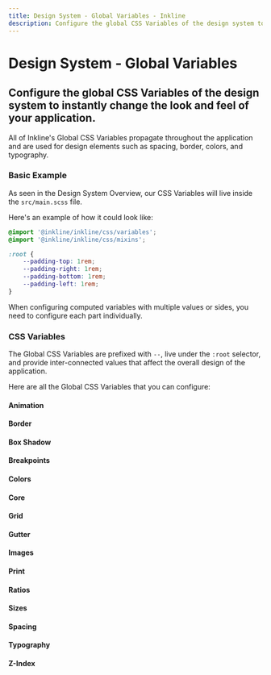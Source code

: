 ```yaml
---
title: Design System - Global Variables - Inkline
description: Configure the global CSS Variables of the design system to instantly change the look and feel of your application.
---
```


<script setup>
import { manifest as animationsManifest } from '@inkline/inkline/css/variables/animations/manifest.mjs';
import { manifest as borderManifest } from '@inkline/inkline/css/variables/border/manifest.mjs';
import { manifest as boxShadowManifest } from '@inkline/inkline/css/variables/box-shadow/manifest.mjs';
import { manifest as breakpointsManifest } from '@inkline/inkline/css/variables/breakpoints/manifest.mjs';
import { manifest as colorsManifest } from '@inkline/inkline/css/variables/colors/manifest.mjs';
import { manifest as coreManifest } from '@inkline/inkline/css/variables/core/manifest.mjs';
import { manifest as gridManifest } from '@inkline/inkline/css/variables/grid/manifest.mjs';
import { manifest as gutterManifest } from '@inkline/inkline/css/variables/gutter/manifest.mjs';
import { manifest as imagesManifest } from '@inkline/inkline/css/variables/images/manifest.mjs';
import { manifest as printManifest } from '@inkline/inkline/css/variables/print/manifest.mjs';
import { manifest as ratiosManifest } from '@inkline/inkline/css/variables/ratios/manifest.mjs';
import { manifest as sizesManifest } from '@inkline/inkline/css/variables/sizes/manifest.mjs';
import { manifest as spacingManifest } from '@inkline/inkline/css/variables/spacing/manifest.mjs';
import { manifest as typographyManifest } from '@inkline/inkline/css/variables/typography/manifest.mjs';
import { manifest as zIndexManifest } from '@inkline/inkline/css/variables/z-index/manifest.mjs';

import { ColorPicker } from "vue-accessible-color-picker";
</script>

# Design System - Global Variables
## Configure the global CSS Variables of the design system to instantly change the look and feel of your application.

All of Inkline's Global CSS Variables propagate throughout the application and are used for design elements such as spacing, border, colors, and typography.

### Basic Example

As seen in the <router-link :to="{ name: 'docs-introduction-design-system' }">Design System Overview</router-link>, our CSS Variables will live inside the `src/main.scss` file. 

Here's an example of how it could look like:

~~~scss
@import '@inkline/inkline/css/variables';
@import '@inkline/inkline/css/mixins';

:root {
    --padding-top: 1rem;
    --padding-right: 1rem;
    --padding-bottom: 1rem;
    --padding-left: 1rem;
}
~~~

<i-alert color="info" class="_margin-top:1">
    <template #icon>
        <i-icon name="ink-info" />
    </template>
    <p>
        When configuring computed variables with multiple values or sides, you need to configure each part individually.
    </p>
</i-alert>


### CSS Variables
The Global CSS Variables are prefixed with `--`, live under the `:root` selector, and provide inter-connected values that affect the overall design of the application. 

Here are all the Global CSS Variables that you can configure:

#### Animation
<css-variables-table :manifest="animationsManifest"></css-variables-table>

#### Border
<css-variables-table :manifest="borderManifest"></css-variables-table>

#### Box Shadow
<css-variables-table :manifest="boxShadowManifest"></css-variables-table>

#### Breakpoints
<css-variables-table :manifest="breakpointsManifest"></css-variables-table>

#### Colors

<i-card>
    <ColorPicker :color="{ h: 0.54193548387, s: 0.771144278607, l: 0.394117647059, a: 1 }">
        <template #hue-range-input-label>
            <span class="_visually-hidden">Hue</span>
        </template>
        <template #alpha-range-input-label>
            <span class="_visually-hidden">Alpha</span>
        </template>
        <template #copy-button>
            <span class="_visually-hidden">Copy color</span>
            <icon-fa-regular-clone></icon-fa-regular-clone>
        </template>
        <template #format-switch-button>
            <span class="_visually-hidden">Switch format</span>
            <svg aria-hidden="true" xmlns="http://www.w3.org/2000/svg" width="16" height="15" viewBox="0 0 16 15">
              <path d="M8 15l5-5-1-1-4 2-4-2-1 1zm4-9l1-1-5-5-5 5 1 1 4-2z" fill="currentColor" />
            </svg>
        </template>
    </ColorPicker>
</i-card>

<css-variables-table :manifest="colorsManifest" :modifiers="['color']"></css-variables-table>

#### Core
<css-variables-table :manifest="coreManifest"></css-variables-table>

#### Grid
<css-variables-table :manifest="gridManifest"></css-variables-table>

#### Gutter
<css-variables-table :manifest="gutterManifest"></css-variables-table>

#### Images
<css-variables-table :manifest="imagesManifest"></css-variables-table>

#### Print
<css-variables-table :manifest="printManifest"></css-variables-table>

#### Ratios
<css-variables-table :manifest="ratiosManifest"></css-variables-table>

#### Sizes
<css-variables-table :manifest="sizesManifest"></css-variables-table>

#### Spacing
<css-variables-table :manifest="spacingManifest"></css-variables-table>

#### Typography
<css-variables-table :manifest="typographyManifest"></css-variables-table>

#### Z-Index
<css-variables-table :manifest="zIndexManifest"></css-variables-table>
